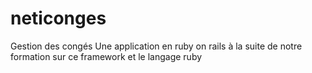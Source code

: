 # neticonges
Gestion des congés
Une application en ruby on rails à la suite de notre formation sur ce framework et le langage ruby 
